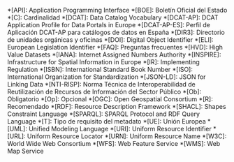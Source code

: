 *[API]: Application Programming Interface
*[BOE]: Boletín Oficial del Estado
*[C]: Cardinalidad
*[DCAT]: Data Catalog Vocabulary
*[DCAT-AP]: DCAT Application Profile for Data Portals in Europe
*[DCAT-AP-ES]: Perfil de Aplicación DCAT-AP para catálogos de datos en España
*[DIR3]: Directorio de unidades orgánicas y oficinas
*[DOI]: Digital Object Identifier
*[ELI]: European Legislation Identifier
*[FAQ]: Preguntas frecuentes
*[HVD]: High Value Datasets
*[IANA]: Internet Assigned Numbers Authority
*[INSPIRE]: Infrastructure for Spatial Information in Europe
*[IR]: Implementing Regulation
*[ISBN]: International Standard Book Number
*[ISO]: International Organization for Standardization
*[JSON-LD]: JSON for Linking Data
*[NTI-RISP]: Norma Técnica de Interoperabilidad de Reutilización de Recursos de Información del Sector Público
*[Ob]: Obligatorio
*[Op]: Opcional
*[OGC]: Open Geospatial Consortium
*[R]: Recomendado
*[RDF]: Resource Description Framework
*[SHACL]: Shapes Constraint Language
*[SPARQL]: SPARQL Protocol and RDF Query Language
*[T]: Tipo de requisito del metadato
*[UE]: Unión Europea
*[UML]: Unified Modeling Language
*[URI]: Uniform Resource Identifier
*[URL]: Uniform Resource Locator
*[URN]: Uniform Resource Name
*[W3C]: World Wide Web Consortium
*[WFS]: Web Feature Service
*[WMS]: Web Map Service